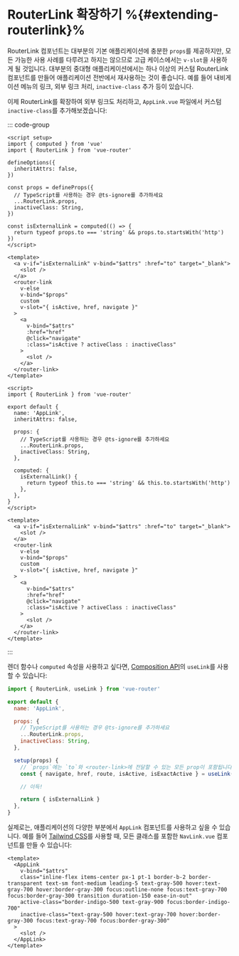 # RouterLink 확장하기 %{#extending-routerlink}%

<VueSchoolLink
  href="https://vueschool.io/lessons/extending-router-link-for-external-urls"
  title="router-link 확장하는 방법 배우기"
/>

RouterLink 컴포넌트는 대부분의 기본 애플리케이션에 충분한 `props`를 제공하지만, 모든 가능한 사용 사례를 다루려고 하지는 않으므로 고급 케이스에서는 `v-slot`을 사용하게 될 것입니다. 대부분의 중대형 애플리케이션에서는 하나 이상의 커스텀 RouterLink 컴포넌트를 만들어 애플리케이션 전반에서 재사용하는 것이 좋습니다. 예를 들어 내비게이션 메뉴의 링크, 외부 링크 처리, `inactive-class` 추가 등이 있습니다.

이제 RouterLink를 확장하여 외부 링크도 처리하고, `AppLink.vue` 파일에서 커스텀 `inactive-class`를 추가해보겠습니다:

::: code-group

```vue [Composition API]
<script setup>
import { computed } from 'vue'
import { RouterLink } from 'vue-router'

defineOptions({
  inheritAttrs: false,
})

const props = defineProps({
  // TypeScript를 사용하는 경우 @ts-ignore를 추가하세요
  ...RouterLink.props,
  inactiveClass: String,
})

const isExternalLink = computed(() => {
  return typeof props.to === 'string' && props.to.startsWith('http')
})
</script>

<template>
  <a v-if="isExternalLink" v-bind="$attrs" :href="to" target="_blank">
    <slot />
  </a>
  <router-link
    v-else
    v-bind="$props"
    custom
    v-slot="{ isActive, href, navigate }"
  >
    <a
      v-bind="$attrs"
      :href="href"
      @click="navigate"
      :class="isActive ? activeClass : inactiveClass"
    >
      <slot />
    </a>
  </router-link>
</template>
```

```vue [Options API]
<script>
import { RouterLink } from 'vue-router'

export default {
  name: 'AppLink',
  inheritAttrs: false,

  props: {
    // TypeScript를 사용하는 경우 @ts-ignore를 추가하세요
    ...RouterLink.props,
    inactiveClass: String,
  },

  computed: {
    isExternalLink() {
      return typeof this.to === 'string' && this.to.startsWith('http')
    },
  },
}
</script>

<template>
  <a v-if="isExternalLink" v-bind="$attrs" :href="to" target="_blank">
    <slot />
  </a>
  <router-link
    v-else
    v-bind="$props"
    custom
    v-slot="{ isActive, href, navigate }"
  >
    <a
      v-bind="$attrs"
      :href="href"
      @click="navigate"
      :class="isActive ? activeClass : inactiveClass"
    >
      <slot />
    </a>
  </router-link>
</template>
```

:::

렌더 함수나 `computed` 속성을 사용하고 싶다면, [Composition API](./composition-api.md)의 `useLink`를 사용할 수 있습니다:

```js
import { RouterLink, useLink } from 'vue-router'

export default {
  name: 'AppLink',

  props: {
    // TypeScript를 사용하는 경우 @ts-ignore를 추가하세요
    ...RouterLink.props,
    inactiveClass: String,
  },

  setup(props) {
    // `props`에는 `to`와 <router-link>에 전달할 수 있는 모든 prop이 포함됩니다
    const { navigate, href, route, isActive, isExactActive } = useLink(props)

    // 이득!

    return { isExternalLink }
  },
}
```

실제로는, 애플리케이션의 다양한 부분에서 `AppLink` 컴포넌트를 사용하고 싶을 수 있습니다. 예를 들어 [Tailwind CSS](https://tailwindcss.com)를 사용할 때, 모든 클래스를 포함한 `NavLink.vue` 컴포넌트를 만들 수 있습니다:

```vue
<template>
  <AppLink
    v-bind="$attrs"
    class="inline-flex items-center px-1 pt-1 border-b-2 border-transparent text-sm font-medium leading-5 text-gray-500 hover:text-gray-700 hover:border-gray-300 focus:outline-none focus:text-gray-700 focus:border-gray-300 transition duration-150 ease-in-out"
    active-class="border-indigo-500 text-gray-900 focus:border-indigo-700"
    inactive-class="text-gray-500 hover:text-gray-700 hover:border-gray-300 focus:text-gray-700 focus:border-gray-300"
  >
    <slot />
  </AppLink>
</template>
```